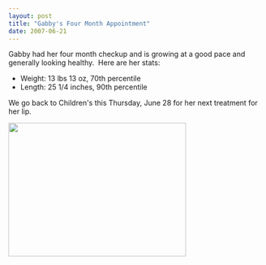 ```yaml
---
layout: post
title: "Gabby's Four Month Appointment"
date: 2007-06-21
---
```


<p>Gabby had her four month checkup and is growing at a good pace and generally looking healthy.  Here are her stats:</p>
<ul>
<li>Weight: 13 lbs 13 oz, 70th percentile</li>
<li>Length: 25 1/4 inches, 90th percentile</li>
</ul>
<p>We go back to Children's this Thursday, June 28 for her next treatment for her lip.</p>
<p><img alt="" height="263" src="/thepaladinos/assets/images/2007-06-21-P1000707(Custom).JPG" width="350"/></p>